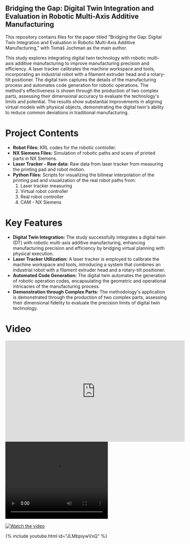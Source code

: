 ## Bridging the Gap: Digital Twin Integration and Evaluation in Robotic Multi-Axis Additive Manufacturing ##

This repository contains files for the paper titled "Bridging the Gap: Digital Twin Integration and Evaluation in Robotic Multi-Axis Additive Manufacturing," with Tomáš Jochman as the main author.


This study explores integrating digital twin technology with robotic multi-axis additive manufacturing to improve manufacturing precision and efficiency. A laser tracker calibrates the machine workspace and tools, incorporating an industrial robot with a filament extruder head and a rotary-tilt positioner. The digital twin captures the details of the manufacturing process and automates code generation for robotic operations. The method's effectiveness is shown through the production of two complex parts, assessing their dimensional accuracy to evaluate the technology's limits and potential. The results show substantial improvements in aligning virtual models with physical objects, demonstrating the digital twin's ability to reduce common deviations in traditional manufacturing.

# Project Contents

- **Robot Files:** KRL codes for the robotic controller.
- **NX Siemens Files:** Simulation of robotic paths and scans of printed parts in NX Siemens.
- **Laser Tracker - Raw data:** Raw data from laser tracker from measuring the printing pad and robot motion.
- **Python Files:** Scripts for visualizing the bilinear interpolation of the printing pad and visualization of the real robot paths from:
  1. Laser tracker measuring
  2. Virtual robot controller
  3. Real robot controller
  4. CAM - NX Siemens

# Key Features

- **Digital Twin Integration:** The study successfully integrates a digital twin (DT) with robotic multi-axis additive manufacturing, enhancing manufacturing precision and efficiency by bridging virtual planning with physical execution.
- **Laser Tracker Utilization:** A laser tracker is employed to calibrate the machine workspace and tools, introducing a system that combines an industrial robot with a filament extruder head and a rotary-tilt positioner.
- **Automated Code Generation:** The digital twin automates the generation of robotic operation codes, encapsulating the geometric and operational intricacies of the manufacturing process.
- **Demonstration through Complex Parts:** The methodology's application is demonstrated through the production of two complex parts, assessing their dimensional fidelity to evaluate the precision limits of digital twin technology.

# Video
<iframe width="560" height="315" src="https://youtu.be/Vr6lDgBZacE" frameborder="0" allow="accelerometer; autoplay; encrypted-media; gyroscope; picture-in-picture" allowfullscreen></iframe>

<video width="320" height="240" controls>
  <source src="https://youtu.be/Vr6lDgBZacE" type="video/mp4">
  Your browser does not support the video tag.
</video>

[![Watch the video](https://img.youtube.com/vi/Vr6lDgBZacE/0.jpg)](https://youtu.be/Vr6lDgBZacE)

{% include youtube.html id="JLMbpiywVxQ" %}
